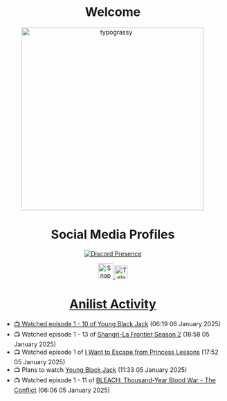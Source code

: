 <div align="center">

# Welcome
<a href="https://github.com/kawarimidoll/typograssy">
    <img alt="typograssy" src="https://typograssy.deno.dev/api?text=%E3%82%88%E3%81%86%E3%81%93%E3%81%9D%E3%81%BF%E3%81%AA%E3%81%95%E3%82%93%20-%20Sheby--&&l0=none&l1=82d9d0&l2=027353&l3=038c4c&l4=01402e&bg=none&frame=none&speed=100&comment=" width="421.99">
</a>

</div>

<div align="center">

# Social Media Profiles

[![Discord Presence](https://lanyard.cnrad.dev/api/612532963938271232)](https://discord.com/users/612532963938271232)


<a href="https://www.snapchat.com/add/a.sheby" title="Snapchat Profile">
    <img src="https://www.freepnglogos.com/uploads/snapchat-logo-png-0.png" width="35" alt="Snapchat Logo" />


<a href="https://t.me/ASheby" title="Telegram Profile">
    <img src="https://www.freepnglogos.com/uploads/telegram-logo-png-0.png" width="30" alt="Telegram Logo" />


</div>

<div align="center">

# Anilist Activity

</div>

<!-- ANILIST_ACTIVITY:start -->

-   📺 Watched episode 1 - 10 of [Young Black Jack](https://anilist.co/anime/21187) (06:19 06 January 2025)
-   📺 Watched episode 1 - 13 of [Shangri-La Frontier Season 2](https://anilist.co/anime/176508) (18:58 05 January 2025)
-   📺 Watched episode 1 of [I Want to Escape from Princess Lessons](https://anilist.co/anime/170650) (17:52 05 January 2025)
-   📺 Plans to watch [Young Black Jack](https://anilist.co/anime/21187) (11:33 05 January 2025)
-   📺 Watched episode 1 - 11 of [BLEACH: Thousand-Year Blood War - The Conflict](https://anilist.co/anime/169755) (06:06 05 January 2025)

<!-- ANILIST_ACTIVITY:end -->
